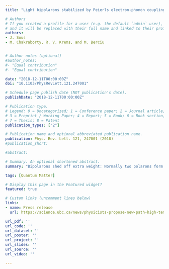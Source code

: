 ```yaml
---
title: "Light bipolarons stabilized by Peierls electron-phonon coupling"

# Authors
# If you created a profile for a user (e.g. the default `admin` user), write the username (folder name) here 
# and it will be replaced with their full name and linked to their profile.
authors:
- J. Sous
- M. Chakraborty, R. V. Krems, and M. Berciu


# Author notes (optional)
#author_notes:
#- "Equal contribution"
#- "Equal contribution"

date: "2018-12-11T00:00:00Z"
doi: "10.1103/PhysRevLett.121.247001"

# Schedule page publish date (NOT publication's date).
publishDate: "2018-12-11T00:00:00Z"

# Publication type.
# Legend: 0 = Uncategorized; 1 = Conference paper; 2 = Journal article;
# 3 = Preprint / Working Paper; 4 = Report; 5 = Book; 6 = Book section;
# 7 = Thesis; 8 = Patent
publication_types: ["2"]

# Publication name and optional abbreviated publication name.
publication: Phys. Rev. Lett. 121, 247001 (2018)
#publication_short:

#abstract: 

# Summary. An optional shortened abstract.
summary: "Bipolarons shed off extra weight: Normally two polarons form a bipolaron by increasing their net potential energy. As a result, the two polarons tend to remain spatially close to each other, and the bipolaron becomes heavy.  Here, we show that polarons can bind by increasing their kinetic energy, leading to light bipolarons and a possible new mechanism for high-temperature superconductivity."

tags: [Quantum Matter]

# Display this page in the Featured widget?
featured: true

# Custom links (uncomment lines below)
links:
- name: Press release
  url: https://science.ubc.ca/news/physicists-propose-new-path-high-temperature-superconductivity

url_pdf: ''
url_code: ''
url_dataset: ''
url_poster: ''
url_project: ''
url_slides: ''
url_source: ''
url_video: ''

---
```

